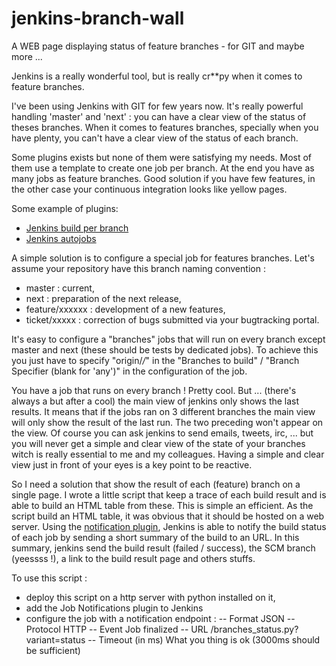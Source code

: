 jenkins-branch-wall
===================

A WEB page displaying status of feature branches - for GIT and maybe more ...

Jenkins is a really wonderful tool, but is really cr**py when it comes to feature branches.

I've been using Jenkins with GIT for few years now.
It's really powerful handling 'master' and 'next' : you can have a clear view of the status of theses branches. When it comes to features branches, specially when you have plenty, you can't have a clear view of the status of each branch.

Some plugins exists but none of them were satisfying my needs. Most of them use a template to create one job per branch. At the end you have as many jobs as feature branches. Good solution if you have few features, in the other case your continuous integration looks like yellow pages.

Some example of plugins:
- [Jenkins build per branch](http://entagen.github.io/jenkins-build-per-branch/)
- [Jenkins autojobs](http://gvalkov.github.io/jenkins-autojobs/)


A simple solution is to configure a special job for features branches.
Let's assume your repository have this branch naming convention :
- master : current,
- next : preparation of the next release,
- feature/xxxxxx : development of a new features,
- ticket/xxxxx : correction of bugs submitted via your bugtracking portal.

It's easy to configure a "branches" jobs that will run on every branch except master and next (these should be tests by dedicated jobs). To achieve this you just have to specify "origin/*/*" in the "Branches to build" / "Branch Specifier (blank for 'any')" in the configuration of the job.

You have a job that runs on every branch ! Pretty cool. But ... (there's always a but after a cool) the main view of jenkins only shows the last results. It means that if the jobs ran on 3 different branches the main view will only show the result of the last run. The two preceding won't appear on the view. Of course you can ask jenkins to send emails, tweets, irc, ... but you will never get a simple and clear view of the state of your branches witch is really essential to me and my colleagues. Having a simple and clear view just in front of your eyes is a key point to be reactive.

So I need a solution that show the result of each (feature) branch on a single page.
I wrote a little script that keep a trace of each build result and is able to build an HTML table from these. This is simple an efficient. As the script build an HTML table, it was obvious that it should be hosted on a web server.
Using the [notification plugin](https://wiki.jenkins-ci.org/display/JENKINS/Notification+Plugin), Jenkins is able to notify the build status of each job by sending a short summary of the build to an URL. In this summary, jenkins send the build result (failed / success), the SCM branch (yeessss !), a link to the build result page and others stuffs.


To use this script :
- deploy this script on a http server with python installed on it,
- add the Job Notifications plugin to Jenkins
- configure the job with a notification endpoint :
-- Format		 JSON
-- Protocol	 HTTP
-- Event		 Job finalized
-- URL       <the URL of your web server>/branches_status.py?variant=status
-- Timeout (in ms)	What you thing is ok (3000ms should be sufficient)

